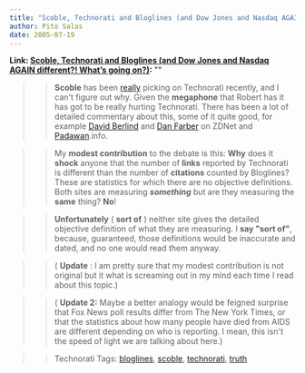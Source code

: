 ```yaml
---
title: "Scoble, Technorati and Bloglines (and Dow Jones and Nasdaq AGAIN different?! What’s going on?)"
author: Pito Salas
date: 2005-07-19
---
```


**Link: [Scoble, Technorati and Bloglines (and Dow Jones and Nasdaq AGAIN different?! What’s going on?)](None):** ""


>>

>> **Scoble** has been
[really](<http://padawan.info/weblog/weapons_of_mass_delusion.html>) picking
on Technorati recently, and I can't figure out why. Given the **megaphone**
that Robert has it has got to be really hurting Technorati. There has been a
lot of detailed commentary about this, some of it quite good, for example
[David
Berlind](<http://blogs.zdnet.com/BTL/?p=1609&part=rss&tag=feed&subj=zdblog>)
and [Dan
Farber](<http://blogs.zdnet.com/BTL/?p=1613&part=rss&tag=feed&subj=zdblog>) on
ZDNet and
[Padawan](<http://padawan.info/weblog/weapons_of_mass_delusion.html>).info.

>>

>> My **modest contribution** to the debate is this: **Why** does it **shock**
anyone that the number of **links** reported by Technorati is different than
the number of **citations** counted by Bloglines? These are statistics for
which there are no objective definitions. Both sites are measuring
**_something_** but are they measuring the **same** thing? **No**!

>>

>> **Unfortunately** ( **sort of** ) neither site gives the detailed objective
definition of what they are measuring. I **say "sort of"**, because,
guaranteed, those definitions would be inaccurate and dated, and no one would
read them anyway.

>>

>> ( **Update** : I am pretty sure that my modest contribution is not original
but it what is screaming out in my mind each time I read about this topic.)

>>

>> ( **Update 2:** Maybe a better analogy would be feigned surprise that Fox
News poll results differ from The New York Times, or that the statistics about
how many people have died from AIDS are different depending on who is
reporting. I mean, this isn't the speed of light we are talking about here.)

>>

>> Technorati Tags: [bloglines](<http://technorati.com/tag/bloglines>),
[scoble](<http://technorati.com/tag/scoble>),
[technorati](<http://technorati.com/tag/technorati>),
[truth](<http://technorati.com/tag/truth>)


